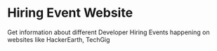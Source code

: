 # Hiring Event Website

Get information about different Developer Hiring Events happening on websites like HackerEarth, TechGig